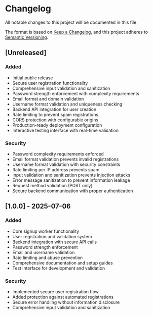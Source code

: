 # Changelog

All notable changes to this project will be documented in this file.

The format is based on [Keep a Changelog](https://keepachangelog.com/en/1.0.0/),
and this project adheres to [Semantic Versioning](https://semver.org/spec/v2.0.0.html).

## [Unreleased]

### Added
- Initial public release
- Secure user registration functionality
- Comprehensive input validation and sanitization
- Password strength enforcement with complexity requirements
- Email format and domain validation
- Username format validation and uniqueness checking
- Backend API integration for user creation
- Rate limiting to prevent spam registrations
- CORS protection with configurable origins
- Production-ready deployment configuration
- Interactive testing interface with real-time validation

### Security
- Password complexity requirements enforced
- Email format validation prevents invalid registrations
- Username format validation with security constraints
- Rate limiting per IP address prevents spam
- Input validation and sanitization prevents injection attacks
- Error message sanitization to prevent information leakage
- Request method validation (POST only)
- Secure backend communication with proper authentication

## [1.0.0] - 2025-07-06

### Added
- Core signup worker functionality
- User registration and validation system
- Backend integration with secure API calls
- Password strength enforcement
- Email and username validation
- Rate limiting and abuse prevention
- Comprehensive documentation and setup guides
- Test interface for development and validation

### Security
- Implemented secure user registration flow
- Added protection against automated registrations
- Secure error handling without information disclosure
- Comprehensive input validation and sanitization
